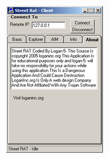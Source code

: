 ![Screenshot](https://raw.githubusercontent.com/Cryakl/Ultimate-RAT-Collection/refs/heads/main/StreetRat/Screenshot.png)
